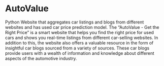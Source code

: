 # AutoValue
Python Website that aggregates car listings and blogs from different websites and has used car price prediction model.
The “AutoValue - Get the Right Price” is a smart website that helps you find the right price for used cars and shows you real-time listings from different car-selling websites. In addition to this, the website also offers a valuable resource in the form of insightful car blogs sourced from a variety of sources. These car blogs provide users with a wealth of information and knowledge about different aspects of the automotive industry.
